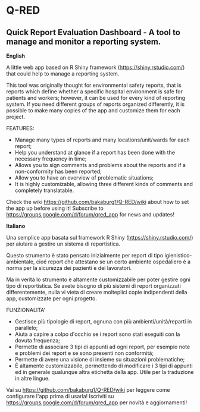 # Q-RED
## Quick Report Evaluation Dashboard - A tool to manage and monitor a reporting system.

**English**

A little web app based on R Shiny framework (https://shiny.rstudio.com/) that could help to manage a reporting system.

This tool was originally thought for environmental safety reports, that is reports which define whether a specific hospital environment is safe for patients and workers; however, it can be used for every kind of reporting system. If you need different groups of reports organized differently, it is possible to make many copies of the app and customize them for each project.

FEATURES:
  - Manage many types of reports and many locations/unit/wards for each report;
  - Help you understand at glance if a report has been done with the necessary frequency in time;
  - Allows you to sign comments and problems about the reports and if a non-conformity has been reported;
  - Allow you to have an overview of problematic situations;
  - It is highly customizable, allowing three different kinds of comments and completely translatable.
  
Check the wiki https://github.com/bakaburg1/Q-RED/wiki about how to set the app up before using it!
Subscribe to https://groups.google.com/d/forum/qred_app for news and updates!

**Italiano**

Una semplice app basata sul framework R Shiny (https://shiny.rstudio.com/) per aiutare a gestire un sistema di reportistica.

Questo strumento è stato pensato inizialmente per report di tipo igienistico-ambientale, cioé report che attestano se un certo ambiente ospedaliero è a norma per la sicurezza dei pazienti e dei lavoratori.

Ma in verità lo strumento è altamente customizzabile per poter gestire ogni tipo di reportistica. Se avete bisogno di più sistemi di report organizzati differentemente, nulla vi vieta di creare molteplici copie indipendenti della app, customizzate per ogni progetto.

FUNZIONALITA'
  - Gestisce più tipologie di report, ognuna con più ambienti/unità/reparti in parallelo;
  - Aiuta a capire a colpo d'occhio se i report sono stati eseguiti con la dovuta frequenza;
  - Permette di associare 3 tipi di appunti ad ogni report, per esempio note e problemi dei report e se sono presenti non conformità;
  - Permette di avere una visione di insieme su situazioni problematiche;
  - È altamente customizzabile, permettendo di modificare i 3 tipi di appunti ed in generale qualunque altra etichetta della app. Utile per la traduzione in altre lingue.

Vai su https://github.com/bakaburg1/Q-RED/wiki per leggere come configurare l'app prima di usarla!
Iscriviti su https://groups.google.com/d/forum/qred_app per novità e aggiornamenti!
